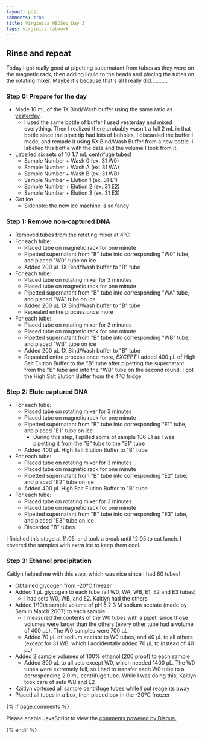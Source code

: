 ```yaml
---
layout: post
comments: true
title: Virginica MBDSeq Day 3
tags: virginica labwork
---
```


## Rinse and repeat

Today I got really good at pipetting supernatant from tubes as they were on the magnetic rack, then adding liquid to the beads and placing the tubes on the rotating mixer. Maybe it's because that's all I really did...........

### Step 0: Prepare for the day

- Made 10 mL of the 1X Bind/Wash buffer using the same ratio as [yesterday](https://yaaminiv.github.io/Virginica-MBDSeq-Day3/).
  - I used the same bottle of buffer I used yesterday and mixed everything. Then I realized there probably wasn't a full 2 mL in that bottle since the pipet tip had lots of bubbles. I discarded the buffer I made, and remade it using 5X Bind/Wash Buffer from a new bottle. I labelled this bottle with the date and the volume I took from it.
- Labelled six sets of 10 1.7 mL centrifuge tubes!
  - Sample Number + Wash 0 (ex. 31 W0)
  - Sample Number + Wash A (ex. 31 WA)
  - Sample Number + Wash B (ex. 31 WB)
  - Sample Number + Elution 1 (ex. 31 E1)
  - Sample Number + Elution 2 (ex. 31 E2)
  - Sample Number + Elution 3 (ex. 31 E3)
- Got ice
  - Sidenote: the new ice machine is so fancy

### Step 1: Remove non-captured DNA

- Removed tubes from the rotating mixer at 4ºC
- For each tube:
  - Placed tube on magnetic rack for one minute
  - Pipetted supernatant from "B" tube into corresponding "W0" tube, and placed "W0" tube on ice
  - Added 200 µL 1X Bind/Wash buffer to "B" tube
- For each tube:
  - Placed tube on rotating mixer for 3 minutes
  - Placed tube on magnetic rack for one minute
  - Pipetted supernatant from "B" tube into corresponding "WA" tube, and placed "WA" tube on ice
  - Added 200 µL 1X Bind/Wash buffer to "B" tube
  - Repeated entire process once more
- For each tube:
  - Placed tube on rotating mixer for 3 minutes
  - Placed tube on magnetic rack for one minute
  - Pipetted supernatant from "B" tube into corresponding "WB" tube, and placed "WB" tube on ice
  - Added 200 µL 1X Bind/Wash buffer to "B" tube
  - Repeated entire process once more, *EXCEPT* I added 400 µL of High Salt Elution Buffer to the "B" tube after pipetting the supernatant from the "B" tube and into the "WB" tube on the second round. I got the High Salt Elution Buffer from the 4ºC fridge

### Step 2: Elute captured DNA

- For each tube:
  - Placed tube on rotating mixer for 3 minutes
  - Placed tube on magnetic rack for one minute
  - Pipetted supernatant from "B" tube into corresponding "E1" tube, and placed "E1" tube on ice
    - During this step, I spilled some of sample 106 E1 as I was pipetting it from the "B" tube to the "E1" tube
  - Added 400 µL High Salt Elution Buffer to "B" tube
- For each tube:
  - Placed tube on rotating mixer for 3 minutes
  - Placed tube on magnetic rack for one minute
  - Pipetted supernatant from "B" tube into corresponding "E2" tube, and placed "E2" tube on ice
  - Added 400 µL High Salt Elution Buffer to "B" tube
- For each tube:
  - Placed tube on rotating mixer for 3 minutes
  - Placed tube on magnetic rack for one minute
  - Pipetted supernatant from "B" tube into corresponding "E3" tube, and placed "E3" tube on ice
  - Discarded "B" tubes
  
I finished this stage at 11:05, and took a break until 12:05 to eat lunch. I covered the samples with extra ice to keep them cool.

### Step 3: Ethanol precipitation

Kaitlyn helped me with this step, which was nice since I had 60 tubes!

- Obtained glycogen from -20ºC freezer
- Added 1 µL glycogen to each tube (all W0, WA, WB, E1, E2 and E3 tubes)
  - I had sets W0, WB, and E2. Kaitlyn had the others
- Added 1/10th sample volume of pH 5.2 3 M sodium acetate (made by Sam in March 2007) to each sample
  - I measured the contents of the W0 tubes with a pipet, since those volumes were larger than the others (every other tube had a volume of 400 µL). The W0 samples were 700 µL
  - Added 70 µL of sodium acetate to W0 tubes, and 40 µL to all others (except for 31 WB, which I accidentally added 70 µL to instead of 40 µL)
- Added 2 sample volumes of 100% ethanol (200 proof) to each sample
  - Added 800 µL to all sets except W0, which needed 1400 µL. The W0 tubes were extremely full, so I had to transfer each W0 tube to a corresponding 2.0 mL centrifuge tube. While I was doing this, Kaitlyn took care of sets WB and E2
- Kaitlyn vortexed all sample centrifuge tubes while I put reagents away
- Placed all tubes in a box, then placed box in the -20ºC freezer

{% if page.comments %}

<div id="disqus_thread"></div>
<script>

/**
*  RECOMMENDED CONFIGURATION VARIABLES: EDIT AND UNCOMMENT THE SECTION BELOW TO INSERT DYNAMIC VALUES FROM YOUR PLATFORM OR CMS.
*  LEARN WHY DEFINING THESE VARIABLES IS IMPORTANT: https://disqus.com/admin/universalcode/#configuration-variables*/
/*
var disqus_config = function () {
this.page.url = PAGE_URL;  // Replace PAGE_URL with your page's canonical URL variable
this.page.identifier = PAGE_IDENTIFIER; // Replace PAGE_IDENTIFIER with your page's unique identifier variable
};
*/
(function() { // DON'T EDIT BELOW THIS LINE
var d = document, s = d.createElement('script');
s.src = 'https://the-responsible-grad-student.disqus.com/embed.js';
s.setAttribute('data-timestamp', +new Date());
(d.head || d.body).appendChild(s);
})();
</script>
<noscript>Please enable JavaScript to view the <a href="https://disqus.com/?ref_noscript">comments powered by Disqus.</a></noscript>

{% endif %}

<script id="dsq-count-scr" src="//the-responsible-grad-student.disqus.com/count.js" async></script>
